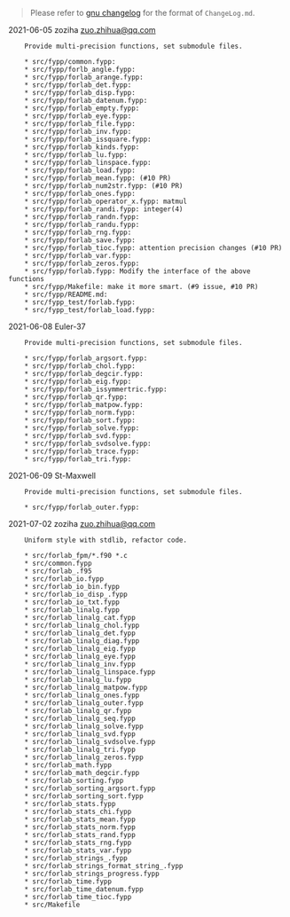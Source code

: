 > Please refer to [gnu changelog](https://www.gnu.org/prep/standards/html_node/Change-Logs.html) for the format of `ChangeLog.md`.

2021-06-05  zoziha  zuo.zhihua@qq.com

        Provide multi-precision functions, set submodule files.

        * src/fypp/common.fypp:
        * src/fypp/forlb_angle.fypp:
        * src/fypp/forlab_arange.fypp:
        * src/fypp/forlab_det.fypp:
        * src/fypp/forlab_disp.fypp:
        * src/fypp/forlab_datenum.fypp: 
        * src/fypp/forlab_empty.fypp:
        * src/fypp/forlab_eye.fypp:
        * src/fypp/forlab_file.fypp:
        * src/fypp/forlab_inv.fypp: 
        * src/fypp/forlab_issquare.fypp:
        * src/fypp/forlab_kinds.fypp:
        * src/fypp/forlab_lu.fypp:
        * src/fypp/forlab_linspace.fypp:
        * src/fypp/forlab_load.fypp:
        * src/fypp/forlab_mean.fypp: (#10 PR)
        * src/fypp/forlab_num2str.fypp: (#10 PR)
        * src/fypp/forlab_ones.fypp:
        * src/fypp/forlab_operator_x.fypp: matmul
        * src/fypp/forlab_randi.fypp: integer(4)
        * src/fypp/forlab_randn.fypp:
        * src/fypp/forlab_randu.fypp:
        * src/fypp/forlab_rng.fypp:
        * src/fypp/forlab_save.fypp:
        * src/fypp/forlab_tioc.fypp: attention precision changes (#10 PR)
        * src/fypp/forlab_var.fypp:
        * src/fypp/forlab_zeros.fypp:
        * src/fypp/forlab.fypp: Modify the interface of the above functions
        * src/fypp/Makefile: make it more smart. (#9 issue, #10 PR)
        * src/fypp/README.md:
        * src/fypp_test/forlab.fypp:
        * src/fypp_test/forlab_load.fypp: 

2021-06-08  Euler-37

        Provide multi-precision functions, set submodule files.

        * src/fypp/forlab_argsort.fypp:
        * src/fypp/forlab_chol.fypp:
        * src/fypp/forlab_degcir.fypp:
        * src/fypp/forlab_eig.fypp:
        * src/fypp/forlab_issymmertric.fypp:
        * src/fypp/forlab_qr.fypp:
        * src/fypp/forlab_matpow.fypp:
        * src/fypp/forlab_norm.fypp:
        * src/fypp/forlab_sort.fypp:
        * src/fypp/forlab_solve.fypp:
        * src/fypp/forlab_svd.fypp:
        * src/fypp/forlab_svdsolve.fypp:
        * src/fypp/forlab_trace.fypp:
        * src/fypp/forlab_tri.fypp:

2021-06-09  St-Maxwell

        Provide multi-precision functions, set submodule files.

        * src/fypp/forlab_outer.fypp:

2021-07-02  zoziha  zuo.zhihua@qq.com

        Uniform style with stdlib, refactor code.

        * src/forlab_fpm/*.f90 *.c
        * src/common.fypp
        * src/forlab_.f95
        * src/forlab_io.fypp
        * src/forlab_io_bin.fypp
        * src/forlab_io_disp_.fypp
        * src/forlab_io_txt.fypp
        * src/forlab_linalg.fypp
        * src/forlab_linalg_cat.fypp
        * src/forlab_linalg_chol.fypp
        * src/forlab_linalg_det.fypp
        * src/forlab_linalg_diag.fypp
        * src/forlab_linalg_eig.fypp
        * src/forlab_linalg_eye.fypp
        * src/forlab_linalg_inv.fypp
        * src/forlab_linalg_linspace.fypp
        * src/forlab_linalg_lu.fypp
        * src/forlab_linalg_matpow.fypp
        * src/forlab_linalg_ones.fypp
        * src/forlab_linalg_outer.fypp
        * src/forlab_linalg_qr.fypp
        * src/forlab_linalg_seq.fypp
        * src/forlab_linalg_solve.fypp
        * src/forlab_linalg_svd.fypp
        * src/forlab_linalg_svdsolve.fypp
        * src/forlab_linalg_tri.fypp
        * src/forlab_linalg_zeros.fypp
        * src/forlab_math.fypp
        * src/forlab_math_degcir.fypp
        * src/forlab_sorting.fypp
        * src/forlab_sorting_argsort.fypp
        * src/forlab_sorting_sort.fypp
        * src/forlab_stats.fypp
        * src/forlab_stats_chi.fypp
        * src/forlab_stats_mean.fypp
        * src/forlab_stats_norm.fypp
        * src/forlab_stats_rand.fypp
        * src/forlab_stats_rng.fypp
        * src/forlab_stats_var.fypp
        * src/forlab_strings_.fypp
        * src/forlab_strings_format_string_.fypp
        * src/forlab_strings_progress.fypp
        * src/forlab_time.fypp
        * src/forlab_time_datenum.fypp
        * src/forlab_time_tioc.fypp
        * src/Makefile